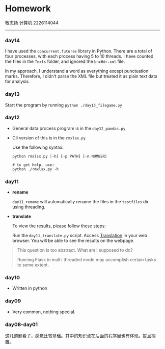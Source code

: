 # Homework
敬志扬 计算机 2226114044

---

### day14

I have used the `concurrent.futures` library in Python.
There are a total of four processes, with each process having 5
to 10 threads. I have counted the files in the `Texts`
folder, and ignored the `bncHdr.xml` file.

In my approach, I understand a word as everything except
punctuation marks. Therefore, I didn't parse the XML file
but treated it as plain text data for analysis.


### day13
Start the program by running `python ./day13_filegame.py`

### day12
- General data process program is in the `day12_pandas.py`
- Cli version of this is in the `rmxlsx.py`
 
  Use the following syntax: 
  ```shell
  python rmxlsx.py [-h] [-p PATH] [-n NUMBER] 
  
  # to get help, use:
  python ./rmxlsx.py -h
  ```

### day11
- **rename**
 
  `day11_rename` will automatically rename the files in the `testfiles` dir using threading.
- **translate**
 
  To view the results, please follow these steps:

  Run the `day11_translate.py` script.
  Access [Translation](https://localhost:5000) in your web browser. You will be able to see the results on the webpage.


> This question is too abstract. What am I supposed to do?
> 
> Running Flask in multi-threaded mode may accomplish certain tasks to some extent.





### day10
- Written in python
  

### day09
- Very common, nothing special.

### day08-day01
这几道题看了，感觉比较基础。其中的知识点在后面的程序里也有体现。暂且搁置。